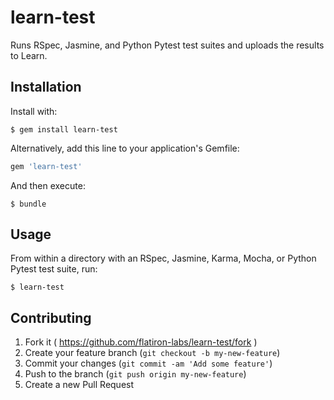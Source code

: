 # learn-test

Runs RSpec, Jasmine, and Python Pytest test suites and uploads the results to Learn.

## Installation

Install with:

```
$ gem install learn-test
```

Alternatively, add this line to your application's Gemfile:

```ruby
gem 'learn-test'
```

And then execute:

    $ bundle

## Usage

From within a directory with an RSpec, Jasmine, Karma, Mocha, or Python Pytest test suite, run:

```
$ learn-test
```

## Contributing

1. Fork it ( https://github.com/flatiron-labs/learn-test/fork )
2. Create your feature branch (`git checkout -b my-new-feature`)
3. Commit your changes (`git commit -am 'Add some feature'`)
4. Push to the branch (`git push origin my-new-feature`)
5. Create a new Pull Request
